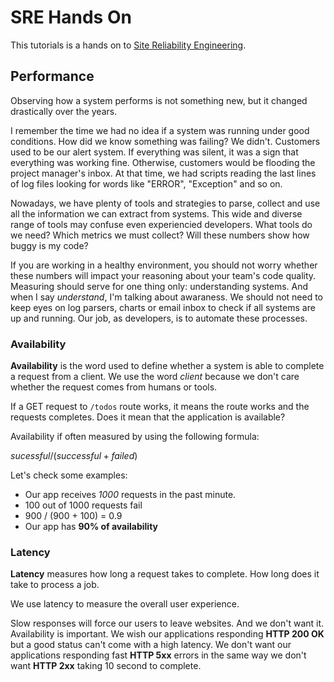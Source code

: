 # SRE Hands On

This tutorials is a hands on to [Site Reliability Engineering](https://en.wikipedia.org/wiki/Site_reliability_engineering).

## Performance

Observing how a system performs is not something new, but it changed drastically over the years.

I remember the time we had no idea if a system was running under good conditions. How did we know something was failing? We didn't. Customers used to be our alert system. If everything was silent, it was a sign that everything was working fine. Otherwise, customers would be flooding the project manager's inbox. At that time, we had scripts reading the last lines of log files looking for words like "ERROR", "Exception" and so on.

Nowadays, we have plenty of tools and strategies to parse, collect and use all the information we can extract from systems. This wide and diverse range of tools may confuse even experiencied developers. What tools do we need? Which metrics we must collect? Will these numbers show how buggy is my code?

If you are working in a healthy environment, you should not worry whether these numbers will impact your reasoning about your team's code quality. Measuring should serve for one thing only: understanding systems. And when I say _understand_, I'm talking about awaraness. We should not need to keep eyes on log parsers, charts or email inbox to check if all systems are up and running. Our job, as developers, is to automate these processes.

### Availability

**Availability** is the word used to define whether a system is able to complete a request from a client. We use the word _client_ because we don't care whether the request comes from humans or tools.

If a GET request to `/todos` route works, it means the route works and the requests completes. Does it mean that the application is available?

Availability if often measured by using the following formula:

$sucessful / (successful + failed)$

Let's check some examples:

* Our app receives *1000* requests in the past minute.
* 100 out of 1000 requests fail
* 900 / (900 + 100) = 0.9
* Our app has **90% of availability**

### Latency

**Latency** measures how long a request takes to complete. How long does it take to process a job.

We use latency to measure the overall user experience.

Slow responses will force our users to leave websites. And we don't want it. Availability is important. We wish our applications responding **HTTP 200 OK** but a good status can't come with a high latency. We don't want our applications responding fast **HTTP 5xx** errors in the same way we don't want **HTTP 2xx** taking 10 second to complete.
